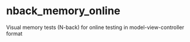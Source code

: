 # nback_memory_online
Visual memory tests (N-back) for online testing in model-view-controller format
